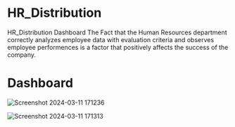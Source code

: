# HR_Distribution
HR_Distribution Dashboard
The Fact that the Human Resources department correctly analyzes employee data with evaluation criteria and observes employee performences is a factor that positively affects the success of the company.
# Dashboard
![Screenshot 2024-03-11 171236](https://github.com/AliniPatel/HR_Distribution/assets/152879555/11ca969e-51b7-4a1e-bd60-4cf0630d696f)

![Screenshot 2024-03-11 171313](https://github.com/AliniPatel/HR_Distribution/assets/152879555/7286e95c-6c17-4011-a3aa-bc900371ba7e)
